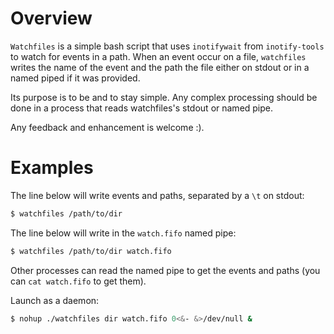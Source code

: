 # Overview

`Watchfiles` is a simple bash script that uses `inotifywait` from
`inotify-tools` to watch for events in a path. When an event occur on a file,
`watchfiles` writes the name of the event and the path the file either on
stdout or in a named piped if it was provided. 

Its purpose is to be and to stay simple. Any complex processing should be done
in a process that reads watchfiles's stdout or named pipe.

Any feedback and enhancement is welcome :).

# Examples

The line below will write events and paths, separated by a `\t` on stdout:

```sh
$ watchfiles /path/to/dir
```

The line below will write in the `watch.fifo` named pipe:

```sh
$ watchfiles /path/to/dir watch.fifo
```

Other processes can read the named pipe to get the events and paths (you can
`cat watch.fifo` to get them).

Launch as a daemon:

```sh
$ nohup ./watchfiles dir watch.fifo 0<&- &>/dev/null &
```
